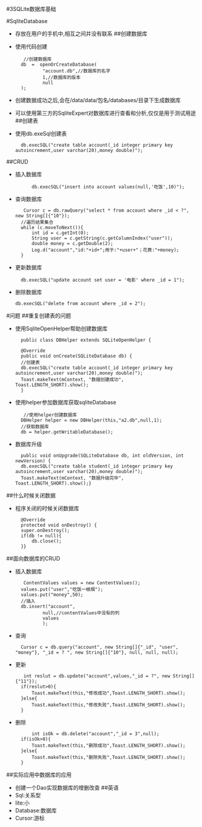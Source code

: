 #3SQLite数据库基础

#SqliteDatabase
- 存放在用户的手机中,相互之间并没有联系
##创建数据库
- 使用代码创建

         //创建数据库
        db  =  openOrCreateDatabase(
                "account.db",//数据库的名字
                1,//数据库的版本
                null
        );
- 创建数据成功之后,会在/data/data/包名/databases/目录下生成数据库
- 可以使用第三方的SqliteExpert对数据库进行查看和分析,仅仅是用于测试用途
##创建表
- 使用db.exeSql创建表

    	db.execSQL("create table account(_id integer primary key autoincrement,user varchar(20),money double)");
##CRUD
- 插入数据库

            db.execSQL("insert into account values(null,'吃饭',10)");
- 查询数据库

         Cursor c = db.rawQuery("select * from account where _id < ?", new String[]{"10"});
        //遍历结果集合
        while (c.moveToNext()){
            int id = c.getInt(0);
            String user = c.getString(c.getColumnIndex("user"));
            double money = c.getDouble(2);
            Log.d("account","id:"+id+";用于:"+user+"；花费:"+money);
        }
- 更新数据库

      	db.execSQL("update account set user = '电影' where _id = 1");
- 删除数据库

	`db.execSQL("delete from account where _id = 2");
        `

      


#问题
##重复创建表的问题
- 使用SqliteOpenHelper帮助创建数据库

    	public class DBHelper extends SQLiteOpenHelper {
    
   	 	@Override
    	public void onCreate(SQLiteDatabase db) {
        //创建表
        db.execSQL("create table account(_id integer primary key autoincrement,user varchar(20),money double)");
        Toast.makeText(mContext, "数据创建成功", Toast.LENGTH_SHORT).show();
    	}
- 使用helper参加数据库获取sqliteDatabase

	     //使用helper创建数据库
        DBHelper helper = new DBHelper(this,"a2.db",null,1);
        //获取数据库
        db = helper.getWritableDatabase();
- 数据库升级

        public void onUpgrade(SQLiteDatabase db, int oldVersion, int newVersion) {
        db.execSQL("create table student(_id integer primary key autoincrement,user varchar(20),money double)");
        Toast.makeText(mContext, "数据升级完毕", Toast.LENGTH_SHORT).show();}

   
##什么时候关闭数据
- 程序关闭的时候关闭数据库

     
    	@Override
    	protected void onDestroy() {
        super.onDestroy();
        if(db != null){
            db.close();
        }}

##面向数据库的CRUD
- 插入数据库

         ContentValues values = new ContentValues();
        values.put("user","吃饭一根烟");
        values.put("money",50);
        //插入
        db.insert("account",
                null,//contentValues中没有的列
                values
                );
- 查询

        Cursor c = db.query("account", new String[]{"_id", "user", "money"}, "_id = ? ", new String[]{"10"}, null, null, null);
- 更新

         int reslut = db.update("account",values,"_id = ?", new String[]{"11"});
        if(reslut>0){
            Toast.makeText(this,"修改成功",Toast.LENGTH_SHORT).show();
        }else{
            Toast.makeText(this,"修改失败",Toast.LENGTH_SHORT).show();
        }
- 删除

            int isOk = db.delete("account","_id = 3",null);
        if(isOk>0){
            Toast.makeText(this,"删除成功",Toast.LENGTH_SHORT).show();
        }else{
            Toast.makeText(this,"删除失败",Toast.LENGTH_SHORT).show();
        }

##实际应用中数据库的应用
- 创建一个Dao实现数据库的增删改查
##英语
- Sql:关系型
- lite:小
- Database:数据库
- Cursor:游标
